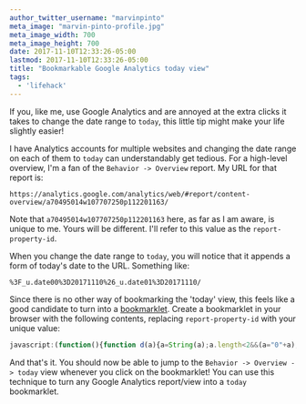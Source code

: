 ```yaml
---
author_twitter_username: "marvinpinto"
meta_image: "marvin-pinto-profile.jpg"
meta_image_width: 700
meta_image_height: 700
date: 2017-11-10T12:33:26-05:00
lastmod: 2017-11-10T12:33:26-05:00
title: "Bookmarkable Google Analytics today view"
tags:
  - 'lifehack'
---
```


If you, like me, use Google Analytics and are annoyed at the extra clicks it
takes to change the date range to `today`, this little tip might make your life
slightly easier!

I have Analytics accounts for multiple websites and changing the date range on each of them to `today` can understandably get tedious. For a high-level overview, I'm a fan of the `Behavior -> Overview` report. My URL for that report is:

``` text
https://analytics.google.com/analytics/web/#report/content-overview/a70495014w107707250p112201163/
```

Note that `a70495014w107707250p112201163` here, as far as I am aware, is unique
to me. Yours will be different. I'll refer to this value as the
`report-property-id`.

When you change the date range to `today`, you will notice that it appends a
form of today's date to the URL. Something like:

``` text
%3F_u.date00%3D20171110%26_u.date01%3D20171110/
```

Since there is no other way of bookmarking the 'today' view, this feels like a
good candidate to turn into a [bookmarklet][bookmarklet]. Create a bookmarklet
in your browser with the following contents, replacing `report-property-id`
with your unique value:

``` js
javascript:(function(){function d(a){a=String(a);a.length<2&&(a="0"+a);return a}var c=new Date,b="";b+=c.getFullYear();b+=d(c.getMonth()+1);b+=d(c.getDate());location.href="https://analytics.google.com/analytics/web/#report/content-overview/<report-property-id>/?_u.date00="+b+"&_u.date01="+b})();
```

And that's it. You should now be able to jump to the `Behavior -> Overview ->
today` view whenever you click on the bookmarklet! You can use this technique
to turn any Google Analytics report/view into a `today` bookmarklet.

[bookmarklet]: https://en.wikipedia.org/wiki/Bookmarklet

